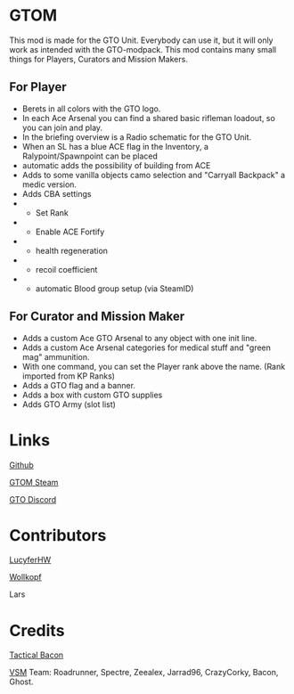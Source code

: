 # GTOM
This mod is made for the GTO Unit. Everybody can use it, but it will only work as intended with the GTO-modpack.
This mod contains many small things for Players, Curators and Mission Makers.

## For Player
- Berets in all colors with the GTO logo.
- In each Ace Arsenal you can find a shared basic rifleman loadout, so you can join and play.
- In the briefing overview is a Radio schematic for the GTO Unit.
- When an SL has a blue ACE flag in the Inventory, a Ralypoint/Spawnpoint can be placed
- automatic adds the possibility of building from ACE
- Adds to some vanilla objects camo selection and "Carryall Backpack" a medic version.
- Adds CBA settings
- - Set Rank
- - Enable ACE Fortify
- - health regeneration
- - recoil coefficient
- - automatic Blood group setup (via SteamID)

## For Curator and Mission Maker
- Adds a custom Ace GTO Arsenal to any object with one init line.
- Adds a custom Ace Arsenal categories for medical stuff and "green mag" ammunition.
- With one command, you can set the Player rank above the name. (Rank imported from KP Ranks)
- Adds a GTO flag and a banner.
- Adds a box with custom GTO supplies
- Adds GTO Army (slot list)

# Links
[Github](https://github.com/MHWcreations/GTOM)

[GTOM Steam](https://steamcommunity.com/sharedfiles/filedetails/?id=2846987310)

[GTO Discord](https://discord.gg/gCqkPWHrWj)

# Contributors
[LucyferHW](https://github.com/MHWcreations)

[Wollkopf](https://github.com/w0llkopf)

Lars

# Credits
[Tactical Bacon](https://tacticalbacon.de)

[VSM](https://steamcommunity.com/sharedfiles/filedetails/?id=823636749&searchtext=vsm) Team: Roadrunner, Spectre, Zeealex, Jarrad96, CrazyCorky, Bacon, Ghost.
